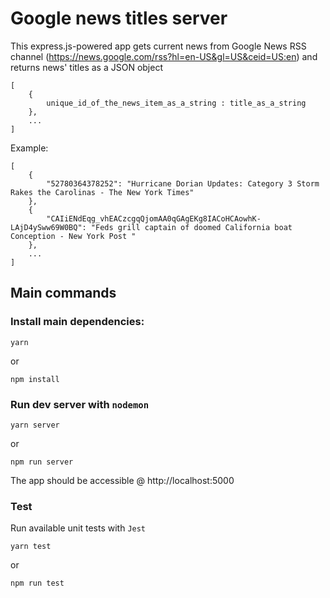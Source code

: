 # Google news titles server
This express.js-powered app gets current news from Google News RSS channel (https://news.google.com/rss?hl=en-US&gl=US&ceid=US:en) and returns news' titles as a JSON object
```
[
    {
        unique_id_of_the_news_item_as_a_string : title_as_a_string
    },
    ...
]
```
Example:
```
[
    {
        "52780364378252": "Hurricane Dorian Updates: Category 3 Storm Rakes the Carolinas - The New York Times"
    },
    {
        "CAIiENdEqg_vhEACzcgqQjomAA0qGAgEKg8IACoHCAowhK-LAjD4ySww69W0BQ": "Feds grill captain of doomed California boat Conception - New York Post "
    },
    ...
]
```
## Main commands
### Install main dependencies:
```
yarn
```
or 
```
npm install
```
### Run dev server with `nodemon`
```
yarn server
```
or
```
npm run server
```
The app should be accessible @ http://localhost:5000
### Test
Run available unit tests with `Jest`
```
yarn test
```
or
```
npm run test
```